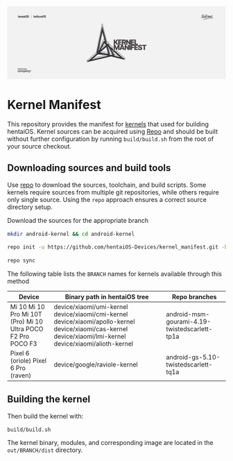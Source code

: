 ![Banner](assets/kmhead.png)

# Kernel Manifest

This repository provides the manifest for [kernels](https://source.android.com/devices/architecture/kernel) that used for building hentaiOS. Kernel sources can be acquired using [Repo](https://source.android.com/setup/develop/repo#init) and should be built without further configuration by running `build/build.sh` from the root of your source checkout.

## Downloading sources and build tools

Use [repo](https://source.android.com/setup/develop/repo#init) to download the sources, toolchain, and build scripts. Some kernels require sources from multiple git repositories, while others require only single source. Using the `repo` approach ensures a correct source directory setup.

Download the sources for the appropriate branch

```bash
mkdir android-kernel && cd android-kernel
```

```bash
repo init -u https://github.com/hentaiOS-Devices/kernel_manifest.git -b BRANCH
```

```bash
repo sync
```

The following table lists the `BRANCH` names for kernels available through this method

| Device                                                       | Binary path in hentaiOS tree                                                                                                                                | Repo branches                                 |
|--------------------------------------------------------------|-------------------------------------------------------------------------------------------------------------------------------------------------------------|-----------------------------------------------|
| Mi 10 Mi 10 Pro Mi 10T (Pro) Mi 10 Ultra POCO F2 Pro POCO F3 | device/xiaomi/umi-kernel device/xiaomi/cmi-kernel device/xiaomi/apollo-kernel device/xiaomi/cas-kernel device/xiaomi/lmi-kernel device/xiaomi/alioth-kernel | android-msm-gourami-4.19-twistedscarlett-tp1a |
| Pixel 6 (oriole) Pixel 6 Pro (raven)                         | device/google/raviole-kernel                                                                                                                                | android-gs-5.10-twistedscarlett-tq1a          |
## Building the kernel

Then build the kernel with:

```bash
build/build.sh
```

The kernel binary, modules, and corresponding image are located in the `out/BRANCH/dist` directory.
